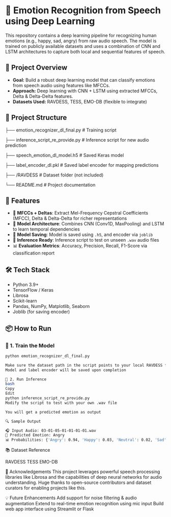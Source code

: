 # 🎤 Emotion Recognition from Speech using Deep Learning

This repository contains a deep learning pipeline for recognizing human emotions (e.g., happy, sad, angry) from raw audio speech. The model is trained on publicly available datasets and uses a combination of CNN and LSTM architectures to capture both local and sequential features of speech.

## 🚀 Project Overview

- **Goal:** Build a robust deep learning model that can classify emotions from speech audio using features like MFCCs.
- **Approach:** Deep learning with CNN + LSTM using extracted MFCCs, Delta & Delta-Delta features.
- **Datasets Used:** RAVDESS, TESS, EMO-DB (flexible to integrate)

## 📁 Project Structure

├── emotion_recognizer_dl_final.py # Training script

├── inference_script_re_provide.py # Inference script for new audio prediction

├── speech_emotion_dl_model.h5 # Saved Keras model

├── label_encoder_dl.pkl # Saved label encoder for mapping predictions

├── /RAVDESS # Dataset folder (not included)

└── README.md # Project documentation

## 🧠 Features

- 📌 **MFCCs + Deltas**: Extract Mel-Frequency Cepstral Coefficients (MFCC), Delta & Delta-Delta for richer representations
- 🧱 **Model Architecture**: Combines CNN (Conv1D, MaxPooling) and LSTM to learn temporal dependencies
- 💾 **Model Saving**: Model is saved using `.h5`, and encoder via `joblib`
- 🎯 **Inference Ready**: Inference script to test on unseen `.wav` audio files
- 📊 **Evaluation Metrics**: Accuracy, Precision, Recall, F1-Score via classification report

## 🛠️ Tech Stack

- Python 3.9+
- TensorFlow / Keras
- Librosa
- Scikit-learn
- Pandas, NumPy, Matplotlib, Seaborn
- Joblib (for saving encoder)

## 📦 How to Run

### 🔹 1. Train the Model

```bash
python emotion_recognizer_dl_final.py

Make sure the dataset path in the script points to your local RAVDESS folder
Model and label encoder will be saved upon completion

🔹 2. Run Inference
bash
Copy
Edit
python inference_script_re_provide.py
Modify the script to test with your own .wav file

You will get a predicted emotion as output

🔍 Sample Output

🎧 Input Audio: 03-01-05-01-01-01-01.wav
🎯 Predicted Emotion: Angry
📊 Probabilities: {'Angry': 0.94, 'Happy': 0.03, 'Neutral': 0.02, 'Sad': 0.01}
```
📚 Dataset Reference

RAVDESS
TESS
EMO-DB

🙌 Acknowledgements
This project leverages powerful speech processing libraries like Librosa and the capabilities of deep neural networks for audio understanding. Huge thanks to open-source contributors and dataset curators for enabling projects like this.


💡 Future Enhancements
Add support for noise filtering & audio augmentation
Extend to real-time emotion recognition using mic input
Build web app interface using Streamlit or Flask






